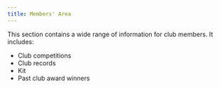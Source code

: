 ```yaml
---
title: Members' Area
---
```

This section contains a wide range of information for club members.  It includes:
- Club competitions
- Club records
- Kit
- Past club award winners